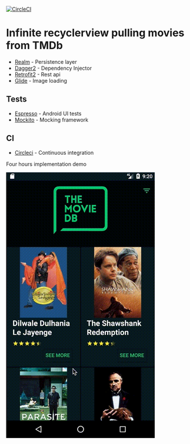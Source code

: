 [![CircleCI](https://circleci.com/gh/aiqency/Android-Demo.svg?style=svg)](https://circleci.com/gh/aiqency/Android-Demo)

# Infinite recyclerview pulling movies from TMDb

* [Realm](https://realm.io/blog/realm-for-android/) - Persistence layer
* [Dagger2](https://github.com/google/dagger) - Dependency Injector
* [Retrofit2](https://square.github.io/retrofit/) - Rest api
* [Glide](https://github.com/bumptech/glide) - Image loading

## Tests
* [Espresso](https://developer.android.com/training/testing/espresso) - Android UI tests
* [Mockito](https://site.mockito.org/) - Mocking framework

## CI
* [Circleci](https://circleci.com/) - Continuous integration

Four hours implementation demo

![Demo](tmdb.gif)
